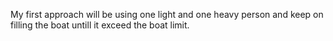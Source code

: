 My first approach will be
using one light and one heavy person and keep on filling the boat untill it exceed the boat limit.